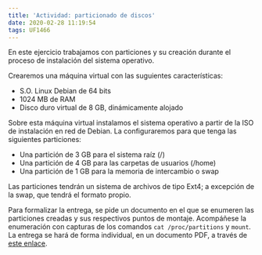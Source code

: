 ```yaml
---
title: 'Actividad: particionado de discos'
date: 2020-02-28 11:19:54
tags: UF1466
---
```

En este ejercicio trabajamos con particiones y su creación durante el proceso de instalación del sistema operativo.

Crearemos una máquina virtual con las suguientes características:
- S.O. Linux Debian de 64 bits
- 1024 MB de RAM
- Disco duro virtual de 8 GB, dinámicamente alojado

Sobre esta máquina virtual instalamos el sistema operativo a partir de la ISO de instalación en red de Debian. La configuraremos para que tenga las siguientes particiones:
- Una partición de 3 GB para el sistema raíz (/)
- Una partición de 4 GB para las carpetas de usuarios (/home)
- Una partición de 1 GB para la memoria de intercambio o swap

Las particiones tendrán un sistema de archivos de tipo Ext4; a excepción de la swap, que tendrá el formato propio.

Para formalizar la entrega, se pide un documento en el que se enumeren las particiones creadas y sus respectivos puntos de montaje. Acompáñese la enumeración con capturas de los comandos ``cat /proc/partitions`` y ``mount``. La entrega se hará de forma individual, en un documento PDF, a través de [este enlace](https://zurdistan.cloud/index.php/s/qsQ7xxm34qKYGTd).
